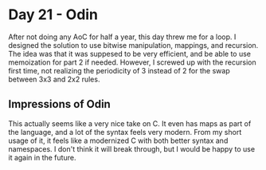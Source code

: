 # Day 21 - Odin

After not doing any AoC for half a year, this day threw me for a loop. I designed the solution to use bitwise manipulation, mappings, and recursion. The idea was that it was suppesed to be very efficient, and be able to use memoization for part 2 if needed. However, I screwed up with the recursion first time, not realizing the periodicity of 3 instead of 2 for the swap between 3x3 and 2x2 rules.

## Impressions of Odin

This actually seems like a very nice take on C. It even has maps as part of the language, and a lot of the syntax feels very modern. From my short usage of it, it feels like a modernized C with both better syntax and namespaces. I don't think it will break through, but I would be happy to use it again in the future.
